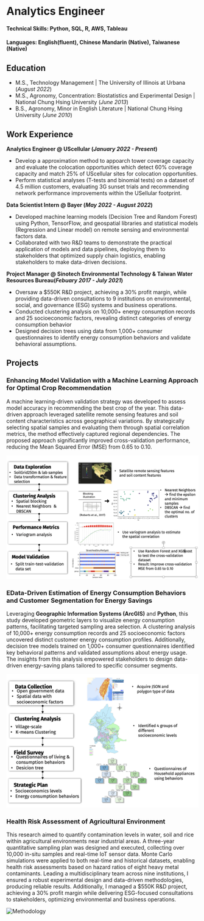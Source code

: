 # Analytics Engineer

#### Technical Skills: Python, SQL, R, AWS, Tableau
#### Languages: English(fluent), Chinese Mandarin (Native), Taiwanese (Native)


## Education
- M.S., Technology Management | The University of Illinois at Urbana (_August 2022_)		       		
- M.S., Agronomy, Concentration: Biostatistics and Experimental Design	| National Chung Hsing University (_June 2013_)	 			        		
- B.S., Agronomy, Minor in English Literature | National Chung Hsing University (_June 2010_)

## Work Experience
**Analytics Engineer @ UScellular (_January 2022 - Present_)**
- Develop a approximation method to appoarch tower coverage capacity and evaluate the colocation opportunities which detect 60% coverage capacity and match 25% of UScellular sites for colocation opportunities.
- Perform statistical analyses (T-tests and binomial tests) on a dataset of 4.5 million customers, evaluating 3G sunset trials and recommending network performance improvements within the USellular footprint.

**Data Scientist Intern @ Bayer (_May 2022 - August 2022_)**
- Developed machine learning models (Decision Tree and Random Forest) using Python, TensorFlow, and geospatial libraries and statistical models (Regression and Linear model) on remote sensing and environmental factors data.
- Collaborated with two R&D teams to demonstrate the practical application of models and data pipelines, deploying them to stakeholders that optimized supply chain logistics, enabling stakeholders to make data-driven decisions.

**Project Manager @ Sinotech Environmental Technology & Taiwan Water Resources Bureau(_Febuary 2017 - July 2021_)**
- Oversaw a $550K R&D project, achieving a 30% profit margin, while providing data-driven consultations to 9 institutions on environmental, social, and governance (ESG) systems and business operations.
- Conducted clustering analysis on 10,000+ energy consumption records and 25 socioeconomic factors, revealing distinct categories of energy consumption behavior
- Designed decision trees using data from 1,000+ consumer questionnaires to identify energy consumption behaviors and validate behavioral assumptions.

## Projects
### Enhancing Model Validation with a Machine Learning Approach for Optimal Crop Recommendation

A machine learning-driven validation strategy was developed to assess model accuracy in recommending the best crop of the year. This data-driven approach leveraged satellite remote sensing features and soil content characteristics across geographical variations. By strategically selecting spatial samples and evaluating them through spatial correlation metrics, the method effectively captured regional dependencies. The proposed approach significantly improved cross-validation performance, reducing the Mean Squared Error (MSE) from 0.65 to 0.10.

![Enhancing Model Validation Study](assets/img/Model_Validation.png)

### EData-Driven Estimation of Energy Consumption Behaviors and Customer Segmentation for Energy Savings

Leveraging **Geographic Information Systems (ArcGIS)** and **Python**, this study developed geometric layers to visualize energy consumption patterns, facilitating targeted sampling area selection. A clustering analysis of 10,000+ energy consumption records and 25 socioeconomic factors uncovered distinct customer energy consumption profiles. Additionally, decision tree models trained on 1,000+ consumer questionnaires identified key behavioral patterns and validated assumptions about energy usage. The insights from this analysis empowered stakeholders to design data-driven energy-saving plans tailored to specific consumer segments.

![Methodology](/assets/img/Energy_Consumption.png)

### Health Risk Assessment of Agricultural Environment

This research aimed to quantify contamination levels in water, soil and rice within agricultural environments near industrial areas. A three-year quantitative sampling plan was designed and executed, collecting over 10,000 in-situ samples and real-time IoT sensor data. Monte Carlo simulations were applied to both real-time and historical datasets, enabling health risk assessments based on hazard ratios of eight heavy metal contaminants. Leading a multidisciplinary team across nine institutions, I ensured a robust experimental design and data-driven methodologies, producing reliable results. Additionally, I managed a $550K R&D project, achieving a 30% profit margin while delivering ESG-focused consultations to stakeholders, optimizing environmental and business operations.

![Methodology](/assets/img/assets/img/Health_Risk_Assessment.png)
